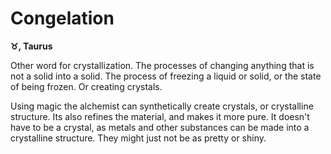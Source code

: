 <!--{"tags":["Congelation"]}-->

# Congelation

**♉︎, Taurus**

Other word for crystallization. The processes of changing anything that is not a
solid into a solid. The process of freezing a liquid or solid, or the state of
being frozen. Or creating crystals.

Using magic the alchemist can synthetically create crystals, or crystalline
structure. Its also refines the material, and makes it more pure. It doesn't
have to be a crystal, as metals and other substances can be made into a
crystalline structure. They might just not be as pretty or shiny.
